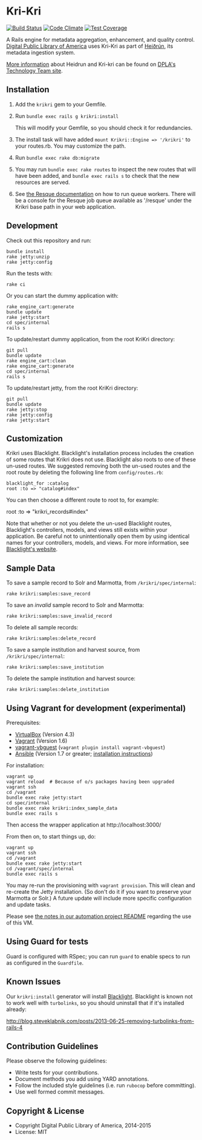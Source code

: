 Kri-Kri
=======

[![Build Status](https://travis-ci.org/dpla/KriKri.svg?branch=develop)](https://travis-ci.org/dpla/KriKri) [![Code Climate](https://codeclimate.com/github/dpla/KriKri/badges/gpa.svg)](https://codeclimate.com/github/dpla/KriKri) [![Test Coverage](https://codeclimate.com/github/dpla/KriKri/badges/coverage.svg)](https://codeclimate.com/github/dpla/KriKri)

A Rails engine for metadata aggregation, enhancement, and quality control.
[Digital Public Library of America](http://dp.la/) uses Kri-Kri as part of
[Heiðrún](https://github.com/dpla/heidrun), its metadata ingestion system.

[More information](https://digitalpubliclibraryofamerica.atlassian.net/wiki/display/TECH/Heidrun) about Heidrun and Kri-kri can be found on [DPLA's Technology Team site](https://digitalpubliclibraryofamerica.atlassian.net/wiki/display/TECH).

Installation
-------------

1. Add the `krikri` gem to your Gemfile.

2. Run `bundle exec rails g krikri:install`

   This will modify your Gemfile, so you should check it for redundancies.

3. The install task will have added `mount Krikri::Engine => '/krikri'` to
   your routes.rb.  You may customize the path.

4. Run `bundle exec rake db:migrate`

5. You may run `bundle exec rake routes` to inspect the new routes that
   will have been added, and `bundle exec rails s` to check that the new
   resources are served.

6. See [the Resque documentation](https://github.com/resque/resque/tree/1-x-stable)
   on how to run queue workers.  There will be a console for the Resque job
   queue available as '/resque' under the Krikri base path in your web
   application.


Development
-----------

Check out this repository and run:

    bundle install
    rake jetty:unzip
    rake jetty:config

Run the tests with:

    rake ci

Or you can start the dummy application with:

    rake engine_cart:generate
    bundle update
    rake jetty:start
    cd spec/internal
    rails s

To update/restart dummy application, from the root KriKri directory:

    git pull
    bundle update
    rake engine_cart:clean
    rake engine_cart:generate
    cd spec/internal
    rails s

To update/restart jetty, from the root KriKri directory:

    git pull
    bundle update
    rake jetty:stop
    rake jetty:config
    rake jetty:start

Customization
-------------

Krikri uses Blacklight.  Blacklight's installation process includes the
creation of some routes that Krikri does not use.  Blacklight also roots to one
of these un-used routes.  We suggested removing both the un-used routes and the
root route by deleting the following line from `config/routes.rb`:

    blacklight_for :catalog
    root :to => "catalog#index"

You can then choose a different route to root to, for example:

  root :to => "krikri_records#index"

Note that whether or not you delete the un-used Blacklight routes, Blacklight's
controllers, models, and views still exists within your application.  Be careful
not to unintentionally open them by using identical names for your controllers,
models, and views.  For more information, see [Blacklight's website](https://github.com/projectblacklight/blacklight).


Sample Data
-----------

To save a sample record to Solr and Marmotta, from `/krikri/spec/internal`:

    rake krikri:samples:save_record

To save an _invalid_ sample record to Solr and Marmotta:

    rake krikri:samples:save_invalid_record

To delete all sample records:

    rake krikri:samples:delete_record

To save a sample institution and harvest source, from `/krikri/spec/internal`:

    rake krikri:samples:save_institution

To delete the sample institution and harvest source:

    rake krikri:samples:delete_institution


Using Vagrant for development (experimental)
--------------------------------------------

Prerequisites:

* [VirtualBox](https://www.virtualbox.org/) (Version 4.3)
* [Vagrant](http://www.vagrantup.com/) (Version 1.6)
* [vagrant-vbguest](https://github.com/dotless-de/vagrant-vbguest/) (`vagrant plugin install vagrant-vbguest`)
* [Ansible](http://www.ansible.com/) (Version 1.7 or greater; [installation instructions](http://docs.ansible.com/intro_installation.html))


For installation:

    vagrant up
    vagrant reload  # Because of o/s packages having been upgraded
    vagrant ssh
    cd /vagrant
    bundle exec rake jetty:start
    cd spec/internal
    bundle exec rake krikri:index_sample_data
    bundle exec rails s

Then access the wrapper application at http://localhost:3000/

From then on, to start things up, do:

    vagrant up
    vagrant ssh
    cd /vagrant
    bundle exec rake jetty:start
    cd /vagrant/spec/internal
    bundle exec rails s

You may re-run the provisioning with `vagrant provision`.  This will
clean and re-create the Jetty installation.  (So don't do it if you want to
preserve your Marmotta or Solr.)  A future update will include more
specific configuration and update tasks.

Please see [the notes in our automation project README](https://github.com/dpla/automation/blob/develop/README-ingestion2.md#when-to-use-this-and-other-dpla-project-vms)
regarding the use of this VM.

Using Guard for tests
---------------------

Guard is configured with RSpec; you can run `guard` to enable specs to run as
configured in the `Guardfile`.

Known Issues
------------

Our `krikri:install` generator will install [Blacklight](https://github.com/projectblacklight/blacklight).
Blacklight is known not to  work well with `turbolinks`, so you should
uninstall that if it's installed already:

http://blog.steveklabnik.com/posts/2013-06-25-removing-turbolinks-from-rails-4

Contribution Guidelines
-----------------------
Please observe the following guidelines:

  - Write tests for your contributions.
  - Document methods you add using YARD annotations.
  - Follow the included style guidelines (i.e. run `rubocop` before committing).
  - Use well formed commit messages.

Copyright & License
--------------------

  - Copyright Digital Public Library of America, 2014-2015
  - License: MIT
